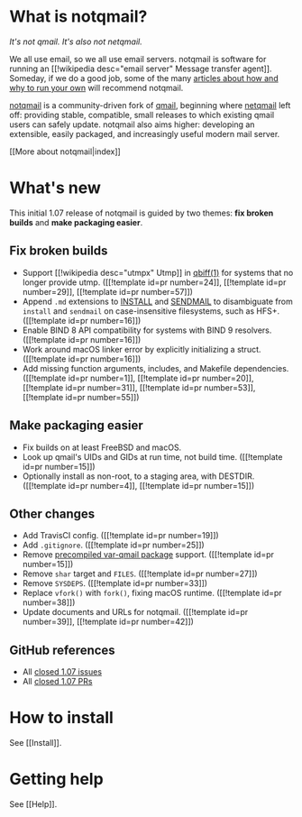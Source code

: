 # What is notqmail?

_It's not qmail. It's also not netqmail._

We all use email, so we all use email servers. notqmail is software for running an [[!wikipedia desc="email server" Message transfer agent]]. Someday, if we do a good job, some of the many [articles about how and why to run your own](https://arstechnica.com/information-technology/2014/02/how-to-run-your-own-e-mail-server-with-your-own-domain-part-1/) will recommend notqmail.

[notqmail](http://notqmail.org) is a community-driven fork of [qmail](https://cr.yp.to/qmail.html), beginning where [netqmail](http://netqmail.org) left off: providing stable, compatible, small releases to which existing qmail users can safely update. notqmail also aims higher: developing an extensible, easily packaged, and increasingly useful modern mail server.

[[More about notqmail|index]]


# What's new

This initial 1.07 release of notqmail is guided by two themes: **fix broken builds** and **make packaging easier**.

## Fix broken builds

- Support [[!wikipedia desc="utmpx" Utmp]] in [qbiff(1)](https://github.com/notqmail/notqmail/blob/master/qbiff.1) for systems that no longer provide utmp. ([[!template id=pr number=24]], [[!template id=pr number=29]], [[!template id=pr number=57]])
- Append `.md` extensions to [INSTALL](https://github.com/notqmail/notqmail/blob/master/INSTALL.md) and [SENDMAIL](https://github.com/notqmail/notqmail/blob/master/SENDMAIL.md) to disambiguate from `install` and `sendmail` on case-insensitive filesystems, such as HFS+. ([[!template id=pr number=16]])
- Enable BIND 8 API compatibility for systems with BIND 9 resolvers. ([[!template id=pr number=16]])
- Work around macOS linker error by explicitly initializing a struct. ([[!template id=pr number=16]])
- Add missing function arguments, includes, and Makefile dependencies. ([[!template id=pr number=1]], [[!template id=pr number=20]], [[!template id=pr number=31]], [[!template id=pr number=53]], [[!template id=pr number=55]])

## Make packaging easier

- Fix builds on at least FreeBSD and macOS.
- Look up qmail's UIDs and GIDs at run time, not build time. ([[!template id=pr number=15]])
- Optionally install as non-root, to a staging area, with DESTDIR. ([[!template id=pr number=4]], [[!template id=pr number=15]])

## Other changes

- Add TravisCI config. ([[!template id=pr number=19]])
- Add `.gitignore`. ([[!template id=pr number=25]])
- Remove [precompiled var-qmail package](https://cr.yp.to/qmail/var-qmail.html) support. ([[!template id=pr number=15]])
- Remove `shar` target and `FILES`. ([[!template id=pr number=27]])
- Remove `SYSDEPS`. ([[!template id=pr number=33]])
- Replace `vfork()` with `fork()`, fixing macOS runtime. ([[!template id=pr number=38]])
- Update documents and URLs for notqmail. ([[!template id=pr number=39]], [[!template id=pr number=42]])

## GitHub references

- All [closed 1.07 issues](https://github.com/notqmail/notqmail/issues?q=is%3Aissue+is%3Aclosed+milestone%3A1.07)
- All [closed 1.07 PRs](https://github.com/notqmail/notqmail/pulls?q=is%3Apr+is%3Aclosed+milestone%3A1.07)


# How to install

See [[Install]].


# Getting help

See [[Help]].
